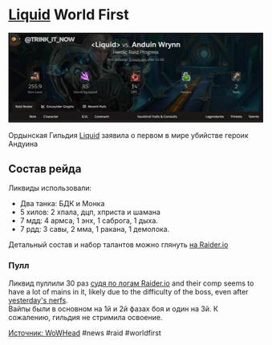 # [Liquid](https://raider.io/guilds/us/illidan/Liquid) World First

<center>
<img src=https://github.com/MagicalCow/TrinkIT-News/blob/main/Sources/Assets/WH326180/WH326180-1.jpg float=center border=2>
</center>

Ордынская Гильдия [Liquid](https://raider.io/guilds/us/illidan/Liquid) заявила о первом в мире убийстве героик Андуина

## Состав рейда
Ликвиды использовали:
* Два танка: БДК и Монка
* 5 хилов: 2 хпала, дцп, хприста и шамана
* 7 мдд: 4 армса, 1 энх, 1 саброга, 1 дыха.
* 7 рдд: 3 савы, 2 мма, 1 ракана, 1 демолока.

Детальный состав и набор талантов можно глянуть [на Raider.io](https://raider.io/guilds/us/illidan/Liquid/raid-encounters/heroic/sepulcher-of-the-first-ones/anduin-wrynn)

### Пулл

Ликвид пуллили 30 раз [судя по логам Raider.io](https://raider.io/guilds/us/illidan/Liquid/raid-encounters/heroic/sepulcher-of-the-first-ones/anduin-wrynn) and their comp seems to have a lot of mains in it, likely due to the difficulty of the boss, even after [yesterday's nerfs](https://www.wowhead.com/news/upcoming-sepulcher-of-the-first-ones-tuning-more-anduin-nerfs-326173).  
Вайпы были в основном на 1й и 2й фазах боя и один на 3й. К сожалению, гильдия не стримила освоение.

[Источник: WoWHead](https://www.wowhead.com/news/liquid-claims-world-first-heroic-anduin-326180)
#news #raid #worldfirst